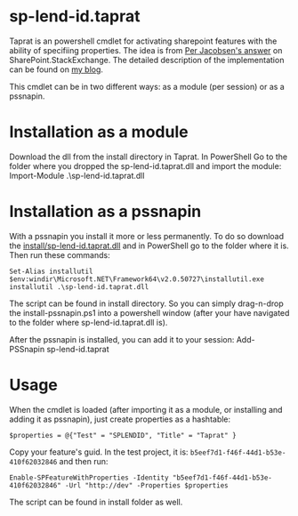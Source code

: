 sp-lend-id.taprat
=================
Taprat is an powershell cmdlet for activating sharepoint features with the ability of specifiing properties. 
The idea is from 
[Per Jacobsen's answer](http://sharepoint.stackexchange.com/questions/33416/activate-feature-in-powershell-and-specify-custom-properties/33418#33418) 
on SharePoint.StackExchange. The detailed description of the implementation can be found 
on [my blog](http://sharepointkunskap.wordpress.com/2012/04/10/creating-custom-powershell-cmdlet/).

This cmdlet can be in two different ways: as a module (per session) or as a pssnapin.

Installation as a module
========================
Download the dll from the install directory in Taprat. In PowerShell Go to the folder where you dropped the sp-lend-id.taprat.dll and import the module:
    Import-Module .\sp-lend-id.taprat.dll

Installation as a pssnapin
==========================
With a pssnapin you install it more or less permanently. To do so download the 
[install/sp-lend-id.taprat.dll](https://github.com/mirontoli/sp-lend-id/blob/master/taprat/install/sp-lend-id.taprat.dll?raw=true) 
and in PowerShell go to the folder where it is.
Then run these commands:

    Set-Alias installutil $env:windir\Microsoft.NET\Framework64\v2.0.50727\installutil.exe
    installutil .\sp-lend-id.taprat.dll

The script can be found in install directory. So you can simply drag-n-drop the install-pssnapin.ps1 into a powershell window 
(after your have navigated to the folder where sp-lend-id.taprat.dll is).

After the pssnapin is installed, you can add it to your session:
    Add-PSSnapin sp-lend-id.taprat

Usage
=====
When the cmdlet is loaded (after importing it as a module, or installing and adding it as pssnapin), just create properties as a hashtable:

    $properties = @{"Test" = "SPLENDID", "Title" = "Taprat" }

Copy your feature's guid. In the test project, it is: `b5eef7d1-f46f-44d1-b53e-410f62032846` and then run:

    Enable-SPFeatureWithProperties -Identity "b5eef7d1-f46f-44d1-b53e-410f62032846" -Url "http://dev" -Properties $properties

The script can be found in install folder as well.